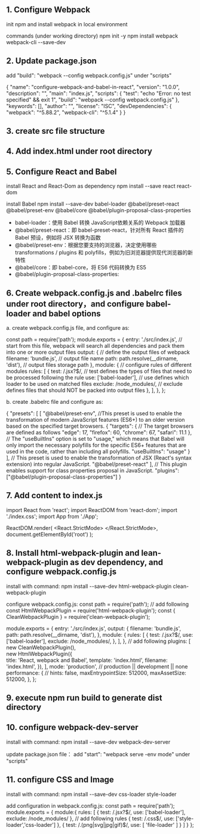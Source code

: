 ## 1. Configure Webpack
init npm and install webpack in local environment

commands (under working directory)
npm init -y
npm install webpack webpack-cli --save-dev

## 2. Update package.json
add "build": "webpack --config webpack.config.js" under "scripts"

{
  "name": "configure-webpack-and-babel-in-react",
  "version": "1.0.0",
  "description": "",
  "main": "index.js",
  "scripts": {
    "test": "echo \"Error: no test specified\" && exit 1",
    "build": "webpack --config webpack.config.js"
  },
  "keywords": [],
  "author": "",
  "license": "ISC",
  "devDependencies": {
    "webpack": "^5.88.2",
    "webpack-cli": "^5.1.4"
  }
}

## 3. create src file structure

## 4. Add index.html under root directory

## 5. Configure React and Babel

install React and React-Dom as dependency
npm install --save react react-dom

install Babel
npm install --save-dev babel-loader @babel/preset-react @babel/preset-env @babel/core @babel/plugin-proposal-class-properties

* babel-loader：使用 Babel 转换 JavaScript依赖关系的 Webpack 加载器
* @babel/preset-react：即 babel-preset-react，针对所有 React 插件的 Babel 预设，例如将 JSX 转换为函数
* @babel/preset-env：根据您要支持的浏览器，决定使用哪些 transformations / plugins 和 polyfills，例如为旧浏览器提供现代浏览器的新特性
* @babel/core：即 babel-core，将 ES6 代码转换为 ES5
* @babel/plugin-proposal-class-properties: 

## 6. Create webpack.config.js and .babelrc files under root directory，and configure babel-loader and babel options
a. create webpack.config.js file, and configure as:

const path = require('path');
module.exports = {
  entry: './src/index.js',  // start from this file, webpack will search all dependencies and pack them into one or more output files
  output: {  // define the output files of webpack
    filename: 'bundle.js',  // output file name
    path: path.resolve(__dirname, 'dist'),  // output files storage path
  },
  module: {  // configure rules of different modules
    rules: [
      {
        test: /\.jsx?$/,  // test defines the types of files that need to be processed following the rule
        use: ['babel-loader'],  // use defines which loader to be used on matched files
        exclude: /node_modules/,  // exclude defines files that should NOT be packed into output files
      },
    ],
  },
};


b. create .babelrc file and configure as:

{
  "presets": [
    [
      "@babel/preset-env",  //This preset is used to enable the transformation of modern JavaScript features (ES6+) to an older version based on the specified target browsers. 
      {
        "targets": {
          //  The target browsers are defined as follows
          "edge": 17,
          "firefox": 60,
          "chrome": 67,
          "safari": 11.1
        },
        // The "useBuiltIns" option is set to "usage," which means that Babel will only import the necessary polyfills for the specific ES6+ features that are used in the code, rather than including all polyfills.
        "useBuiltIns": "usage"
      }
    ],
    // This preset is used to enable the transformation of JSX (React's syntax extension) into regular JavaScript.
    "@babel/preset-react"
  ],
   // This plugin enables support for class properties proposal in JavaScript. 
  "plugins": ["@babel/plugin-proposal-class-properties"]
}

## 7. Add content to index.js

import React from 'react';
import ReactDOM from 'react-dom';
import './index.css';
import App from './App';

ReactDOM.render(
  <React.StrictMode>
    <App />
  </React.StrictMode>,
  document.getElementById('root')
);

## 8. Install html-webpack-plugin and lean-webpack-plugin as dev dependency, and configure webpack.config.js

install with command:
npm install --save-dev html-webpack-plugin clean-webpack-plugin

configure webpack.config.js:
const path = require('path');
// add following
const HtmlWebpackPlugin = require('html-webpack-plugin');
const { CleanWebpackPlugin } = require('clean-webpack-plugin');

module.exports = {
  entry: './src/index.js', 
  output: {
    filename: 'bundle.js', 
    path: path.resolve(__dirname, 'dist'), 
  },
  module: {
    rules: [
      {
        test: /\.jsx?$/, 
        use: ['babel-loader'], 
        exclude: /node_modules/, 
      },
    ],
  },
  // add following
  plugins: [
    new CleanWebpackPlugin(),  
    new HtmlWebpackPlugin({  
      title: 'React, webpack and Babel',
      template: 'index.html',
      filename: 'index.html',
    }),
  ],
  mode: 'production', // production || development || none
  performance: {  //
    hints: false,
    maxEntrypointSize: 512000,
    maxAssetSize: 512000,
  },
};

## 9. execute npm run build to generate dist directory

## 10. configure webpack-dev-server

install with command:
npm install --save-dev webpack-dev-server

update package.json file：
add "start": "webpack serve -env mode" under "scripts"

## 11. configure CSS and Image

install with command:
npm install --save-dev css-loader style-loader

add configuration in webpack.config.js:
const path = require('path');
module.exports = {
    module:{
        rules: [
            {
                test: /\.jsx?$/,
                use: ['babel-loader'],
                exclude: /node_modules/
            },
            // add following rules
            {
                test: /\.css$/,
                use: ['style-loader','css-loader']
            },
            {
                test: /\.(png|svg|jpg|gif)$/,
                use: [
                    'file-loader'
                ]
            }
        ]
    }
};
